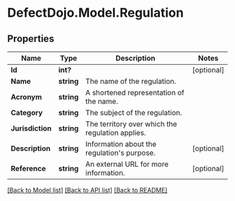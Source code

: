# DefectDojo.Model.Regulation
## Properties

Name | Type | Description | Notes
------------ | ------------- | ------------- | -------------
**Id** | **int?** |  | [optional] 
**Name** | **string** | The name of the regulation. | 
**Acronym** | **string** | A shortened representation of the name. | 
**Category** | **string** | The subject of the regulation. | 
**Jurisdiction** | **string** | The territory over which the regulation applies. | 
**Description** | **string** | Information about the regulation&#39;s purpose. | [optional] 
**Reference** | **string** | An external URL for more information. | [optional] 

[[Back to Model list]](../README.md#documentation-for-models) [[Back to API list]](../README.md#documentation-for-api-endpoints) [[Back to README]](../README.md)

